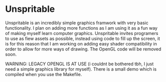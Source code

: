 # Unspritable
Unspritable is an incredibly simple graphics framwork with very basic functionality. I plan on adding more functions as I am using it as a fun way of making myself learn computer graphics. Unspritable invites programers to use as fiew assets as possible, instead using code to fill up the screen, it is for this reason that I am working on adding easy shader compatibility in order to allow for more ways of drawing. The OpenGL code will be removed soon.

WARNING: LEGACY OPENGL IS AT USE (i couldnt be bothered tbh, I just need a simple graphics library for myself). There is a small demo which is compiled when you use the Makefile.
